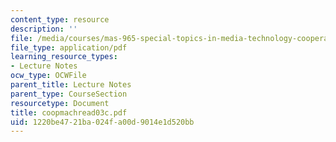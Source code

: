 ```yaml
---
content_type: resource
description: ''
file: /media/courses/mas-965-special-topics-in-media-technology-cooperative-machines-fall-2003/1220be4721ba024fa00d9014e1d520bb_coopmachread03c.pdf
file_type: application/pdf
learning_resource_types:
- Lecture Notes
ocw_type: OCWFile
parent_title: Lecture Notes
parent_type: CourseSection
resourcetype: Document
title: coopmachread03c.pdf
uid: 1220be47-21ba-024f-a00d-9014e1d520bb
---
```

